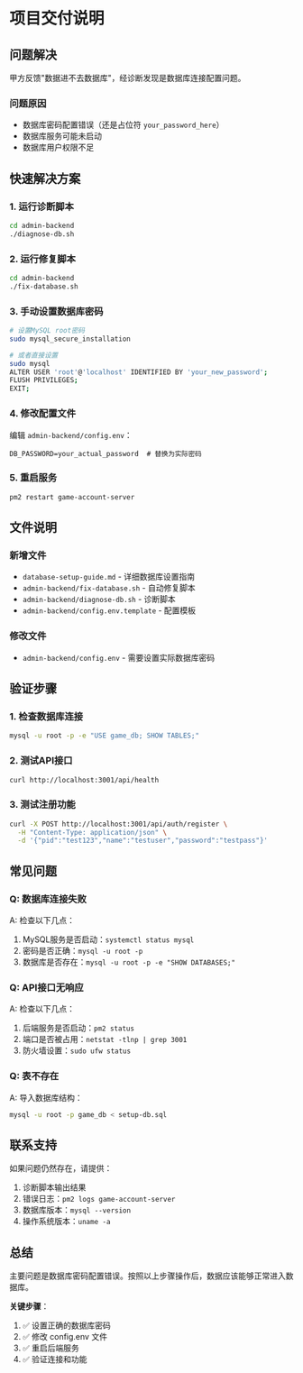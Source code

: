 # 项目交付说明

## 问题解决

甲方反馈"数据进不去数据库"，经诊断发现是数据库连接配置问题。

### 问题原因
- 数据库密码配置错误（还是占位符 `your_password_here`）
- 数据库服务可能未启动
- 数据库用户权限不足

## 快速解决方案

### 1. 运行诊断脚本
```bash
cd admin-backend
./diagnose-db.sh
```

### 2. 运行修复脚本
```bash
cd admin-backend
./fix-database.sh
```

### 3. 手动设置数据库密码
```bash
# 设置MySQL root密码
sudo mysql_secure_installation

# 或者直接设置
sudo mysql
ALTER USER 'root'@'localhost' IDENTIFIED BY 'your_new_password';
FLUSH PRIVILEGES;
EXIT;
```

### 4. 修改配置文件
编辑 `admin-backend/config.env`：
```env
DB_PASSWORD=your_actual_password  # 替换为实际密码
```

### 5. 重启服务
```bash
pm2 restart game-account-server
```

## 文件说明

### 新增文件
- `database-setup-guide.md` - 详细数据库设置指南
- `admin-backend/fix-database.sh` - 自动修复脚本
- `admin-backend/diagnose-db.sh` - 诊断脚本
- `admin-backend/config.env.template` - 配置模板

### 修改文件
- `admin-backend/config.env` - 需要设置实际数据库密码

## 验证步骤

### 1. 检查数据库连接
```bash
mysql -u root -p -e "USE game_db; SHOW TABLES;"
```

### 2. 测试API接口
```bash
curl http://localhost:3001/api/health
```

### 3. 测试注册功能
```bash
curl -X POST http://localhost:3001/api/auth/register \
  -H "Content-Type: application/json" \
  -d '{"pid":"test123","name":"testuser","password":"testpass"}'
```

## 常见问题

### Q: 数据库连接失败
A: 检查以下几点：
1. MySQL服务是否启动：`systemctl status mysql`
2. 密码是否正确：`mysql -u root -p`
3. 数据库是否存在：`mysql -u root -p -e "SHOW DATABASES;"`

### Q: API接口无响应
A: 检查以下几点：
1. 后端服务是否启动：`pm2 status`
2. 端口是否被占用：`netstat -tlnp | grep 3001`
3. 防火墙设置：`sudo ufw status`

### Q: 表不存在
A: 导入数据库结构：
```bash
mysql -u root -p game_db < setup-db.sql
```

## 联系支持

如果问题仍然存在，请提供：
1. 诊断脚本输出结果
2. 错误日志：`pm2 logs game-account-server`
3. 数据库版本：`mysql --version`
4. 操作系统版本：`uname -a`

## 总结

主要问题是数据库密码配置错误。按照以上步骤操作后，数据应该能够正常进入数据库。

**关键步骤**：
1. ✅ 设置正确的数据库密码
2. ✅ 修改 config.env 文件
3. ✅ 重启后端服务
4. ✅ 验证连接和功能 